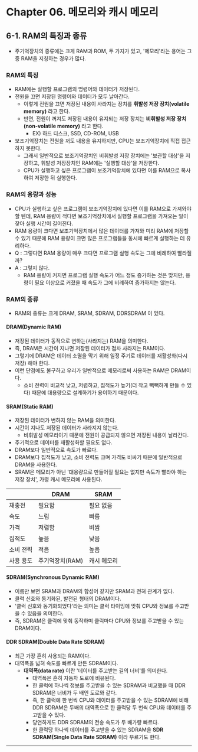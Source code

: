 # Chapter 06. 메모리와 캐시 메모리
## 6-1. RAM의 특징과 종류
- 주기억장치의 종류에는 크게 RAM과 ROM, 두 가지가 있고, '메모리'라는 용어는 그 중 RAM을 지칭하는 경우가 많다.

### RAM의 특징
- RAM에는 실행할 프로그램의 명령어와 데이터가 저장된다.
- 전원을 끄면 저장된 명령어와 데이터가 모두 날아간다.
  - 이렇게 전원을 끄면 저장된 내용이 사라지는 장치를 **휘발성 저장 장치(volatile memory)** 라고 한다.
  - 반면, 전원이 꺼져도 저장된 내용이 유지되는 저장 장치는 **비휘발성 저장 장치(non-volatile memory)** 라고 한다.
    - EX) 하드 디스크, SSD, CD-ROM, USB
- 보조기억장치는 전원을 꺼도 내용을 유지하지만, CPU는 보조기억장치에 직접 접근하지 못한다.
  - 그래서 일반적으로 보조기억장치인 비휘발성 저장 장치에는 '보관할 대상'을 저장하고, 휘발성 저장장치인 RAM에는 '실행할 대상'을 저장한다.
  - CPU가 실행하고 싶은 프로그램이 보조기억장치에 있다면 이를 RAM으로 복사하여 저장한 뒤 실행한다.

### RAM의 용량과 성능
- CPU가 실행하고 싶은 프로그램이 보조기억장치에 있다면 이를 RAM으로 가져와야 할 텐데, RAM 용량이 적다면 보조기억장치에서 실행할 프로그램을 가져오는 일이 잦아 실행 시간이 길어진다.
- RAM 용량이 크다면 보조기억장치에서 많은 데이터를 가져와 미리 RAM에 저장할 수 있기 때문에 RAM 용량이 크면 많은 프로그램들을 동시에 빠르게 실행하는 데 유리하다.
- Q : 그렇다면 RAM 용량이 매우 크다면 프로그램 실행 속도는 그에 비례하여 빨라질까?
- A : 그렇지 않다.
  - RAM 용량이 커지면 프로그램 실행 속도가 어느 정도 증가하는 것은 맞지만, 용량이 필요 이상으로 커졌을 때 속도가 그에 비례하여 증가하지는 않는다.

### RAM의 종류
- RAM의 종류는 크게 DRAM, SRAM, SDRAM, DDRSDRAM 이 있다.

#### DRAM(Dynamic RAM)
- 저장된 데이터가 동적으로 변하는(사라지는) RAM을 의미한다.
- 즉, DRAM은 시간이 지나면 저장된 데이터가 점차 사라지는 RAM이다.
- 그렇기에 DRAM은 데이터 소멸을 막기 위해 일정 주기로 데이터를 재활성화(다시 저장) 해야 한다.
- 이런 단점에도 불구하고 우리가 일반적으로 메모리로써 사용하는 RAM은 DRAM이다.
  - 소비 전력이 비교적 낮고, 저렴하고, 집적도가 높기(더 작고 빽빽하게 만들 수 있다) 때문에 대용량으로 설계하기가 용이하기 때문이다.

#### SRAM(Static RAM)
- 저장된 데이터가 변하지 않는 RAM을 의미한다.
- 시간이 지나도 저장된 데이터가 사라지지 않는다.
  - 비휘발성 메모리이기 때문에 전원이 공급되지 않으면 저장된 내용이 날라간다.
- 주기적으로 데이터를 재활성화할 필요도 없다.
- DRAM보다 일반적으로 속도가 빠르다.
- DRAM보다 집적도가 낮고, 소비 전력도 크며 가격도 비싸기 때문에 일반적으로 DRAM을 사용한다.
- SRAM은 메모리가 아닌 '대용량으로 만들어질 필요는 없지만 속도가 빨라야 하는 저장 장치', 가령 캐시 메모리에 사용된다.

|      | DRAM       | SRAM   |
|------|------------|--------|
| 재충전  | 필요함        | 필요 없음  |
| 속도   | 느림         | 빠름     |
| 가격   | 저렴함        | 비쌈     |
| 집적도  | 높음         | 낮음     |
| 소비 전력 | 적음         | 높음     |
| 사용 용도 | 주기억장치(RAM) | 캐시 메모리 |

#### SDRAM(Synchronous Dynamic RAM)
- 이름만 보면 SRAM과 DRAM의 합성어 같지만 SRAM과 전혀 관계가 없다.
- 클럭 신호와 동기화된, 발전된 형태의 DRAM이다.
- '클럭 신호와 동기화되었다'라는 의미는 클럭 타이밍에 맞춰 CPU와 정보를 주고받을 수 있음을 의미한다.
- 즉, SDRAM은 클럭에 맞춰 동작하며 클럭마다 CPU와 정보를 주고받을 수 있는 DRAM이다.

#### DDR SDRAM(Double Data Rate SDRAM)
- 최근 가장 흔히 사용되는 RAM이다.
- 대역폭을 넓혀 속도를 빠르게 만든 SDRAM이다.
  - **대역폭(data rate)** 이란 '데이터를 주고받는 길의 너비'를 의미한다.
    - 대역폭은 흔히 자동차 도로에 비유된다.
    - 한 클럭에 하나씩 정보를 주고받을 수 있는 SDRAM과 비교했을 때 DDR SDRAM은 너비가 두 배인 도로와 같다.
    - 즉, 한 클럭에 한 번씩 CPU와 데이터를 주고받을 수 있는 SDRAM에 비해 DDR SDRAM은 두배의 대역폭으로 한 클럭당 두 번씩 CPU와 데이터를 주고받을 수 있다.
    - 당연하게도 DDR SDRAM의 전송 속도가 두 배가량 빠르다.
    - 한 클럭당 하나씩 데이터를 주고받을 수 있는 SDRAM을 **SDR SDRAM(Single Data Rate SDRAM)** 이라 부르기도 한다.

---
